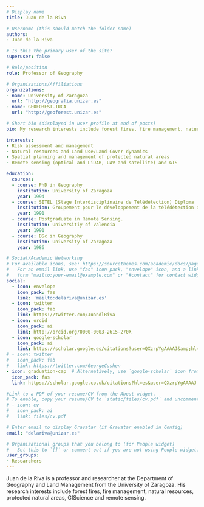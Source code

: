 ```yaml
---
# Display name
title: Juan de la Riva

# Username (this should match the folder name)
authors:
- Juan de la Riva

# Is this the primary user of the site?
superuser: false

# Role/position
role: Professor of Geography

# Organizations/Affiliations
organizations:
- name: University of Zaragoza
  url: "http://geografia.unizar.es"
- name: GEOFOREST-IUCA 
  url: "http://geoforest.unizar.es"

# Short bio (displayed in user profile at end of posts)
bio: My research interests include forest fires, fire management, natural resources, protected natural areas, GIScience and remote sensing.

interests:
- Risk assessment and management
- Natural resources and Land Use/Land Cover dynamics
- Spatial planning and management of protected natural areas
- Remote sensing (optical and LiDAR, UAV and satellite) and GIS

education:
  courses:
  - course: PhD in Geography
    institution: University of Zaragoza
    year: 1994
  - course: SITEL (Stage Interdisciplinaire de Télédétection) Diploma
    institution: Groupement pour le développement de la télédétection aérospatiale (GDTA-CNES, Toulouse)
    year: 1991
  - course: Postgraduate in Remote Sensing.
    institution: Universitiy of Valencia
    year: 1991
  - course: BSc in Geography
    institution: University of Zaragoza
    year: 1986

# Social/Academic Networking
# For available icons, see: https://sourcethemes.com/academic/docs/page-builder/#icons
#   For an email link, use "fas" icon pack, "envelope" icon, and a link in the
#   form "mailto:your-email@example.com" or "#contact" for contact widget.
social:
  - icon: envelope
    icon_pack: fas
    link: 'mailto:delariva@unizar.es'
  - icon: twitter
    icon_pack: fab
    link: https://twitter.com/JuandlRiva
  - icon: orcid
    icon_pack: ai
    link: http://orcid.org/0000-0003-2615-270X
  - icon: google-scholar
    icon_pack: ai
    link: https://scholar.google.es/citations?user=QXzrpYgAAAAJ&amp;hl=es
# - icon: twitter
#   icon_pack: fab
#   link: https://twitter.com/GeorgeCushen
- icon: graduation-cap  # Alternatively, use `google-scholar` icon from `ai` icon pack
  icon_pack: fas
  link: https://scholar.google.co.uk/citations?hl=es&user=QXzrpYgAAAAJ

#Link to a PDF of your resume/CV from the About widget.
# To enable, copy your resume/CV to `static/files/cv.pdf` and uncomment the lines below.
# - icon: cv
#   icon_pack: ai
#   link: files/cv.pdf

# Enter email to display Gravatar (if Gravatar enabled in Config)
email: "delariva@unizar.es"

# Organizational groups that you belong to (for People widget)
#   Set this to `[]` or comment out if you are not using People widget.
user_groups:
- Researchers
---
```


Juan de la Riva is a professor and researcher at the Department of Geography and Land Management from the University of Zaragoza. His research interests include forest fires, fire management, natural resources, protected natural areas, GIScience and remote sensing.